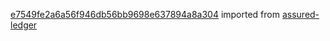 [e7549fe2a6a56f946db56bb9698e637894a8a304](https://github.com/insolar/assured-ledger/commit/e7549fe2a6a56f946db56bb9698e637894a8a304) imported from [assured-ledger](https://github.com/insolar/assured-ledger)
